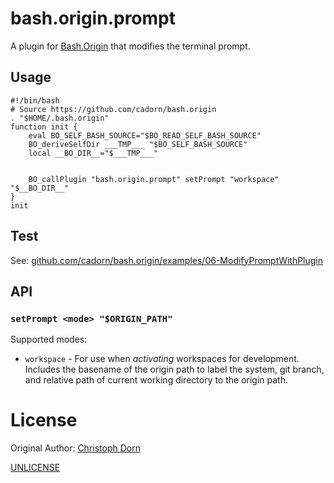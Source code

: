 bash.origin.prompt
==================

A plugin for [Bash.Origin](https://github.com/bash-origin/bash.origin) that modifies the terminal prompt.


Usage
-----

	#!/bin/bash
	# Source https://github.com/cadorn/bash.origin
	. "$HOME/.bash.origin"
	function init {
		eval BO_SELF_BASH_SOURCE="$BO_READ_SELF_BASH_SOURCE"
		BO_deriveSelfDir ___TMP___ "$BO_SELF_BASH_SOURCE"
		local __BO_DIR__="$___TMP___"


		BO_callPlugin "bash.origin.prompt" setPrompt "workspace" "$__BO_DIR__"
	}
	init


Test
----

See: [github.com/cadorn/bash.origin/examples/06-ModifyPromptWithPlugin](https://github.com/cadorn/bash.origin/tree/master/examples/06-ModifyPromptWithPlugin)


API
---

### `setPrompt <mode> "$ORIGIN_PATH"`

Supported modes:

  * `workspace` - For use when *activating* workspaces for development. Includes the basename of the origin path to label the system, git branch, and relative path of current working directory to the origin path.


License
=======

Original Author: [Christoph Dorn](http://christophdorn.com)

[UNLICENSE](http://unlicense.org/)
